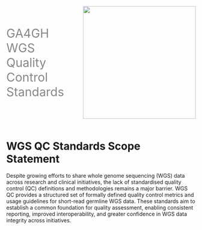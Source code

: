 <div class="title container" style="display: flex; align-items: center; gap: 50px;">
  <h1 style="font-size: 2rem; font-weight: normal; color: #888888; margin: 0;">GA4GH WGS Quality Control Standards</h1>
  <img src="https://www.ga4gh.org/wp-content/themes/ga4gh/dist/assets/svg/logos/logo-full-color.svg" class="title" width="300">
</div>
<br>


# WGS QC Standards Scope Statement

Despite growing efforts to share whole genome sequencing (WGS) data across research and clinical initiatives, the lack of standardised quality control (QC) definitions and methodologies remains a major barrier. WGS QC provides a structured set of formally defined quality control metrics and usage guidelines for short-read germline WGS data. These standards aim to establish a common foundation for quality assessment, enabling consistent reporting, improved interoperability, and greater confidence in WGS data integrity across initiatives.
